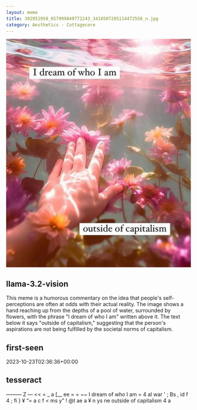 ```yaml
---
layout: meme
title: 392951959_657999849772243_3410507285114472558_n.jpg
category: Aesthetics - Cottagecore
---
```


<div markdown="0"><a href="392951959_657999849772243_3410507285114472558_n.jpg"><img class="photo" src="392951959_657999849772243_3410507285114472558_n.jpg" /></a>

<h2>llama-3.2-vision</h2>
<p title="Llama-3.2-Vision-11B is a really good model that probably gets the visual details right but doesn't understand literary or media references, and often fails to accurately represent the physical arrangement of objects and the implied relationships between the objects.">This meme is a humorous commentary on the idea that people&#x27;s self-perceptions are often at odds with their actual reality. The image shows a hand reaching up from the depths of a pool of water, surrounded by flowers, with the phrase &quot;I dream of who I am&quot; written above it. The text below it says &quot;outside of capitalism,&quot; suggesting that the person&#x27;s aspirations are not being fulfilled by the societal norms of capitalism.</p>

<h2>first-seen</h2>
<p title="Because Git doesn't preserve file modification times, this metadata file contains the file's modification time when it was added to the library.">2023-10-23T02:36:36+00:00</p>

<h2>tesseract</h2>
<p title="Tesseract is often terrible and just gives a lot of nonsense characters, but it used to be the state of the art, and usually it is better at correctly representing text than llama-3.2-vision-11b.">——— Z — &lt;&lt; = _ a [__ ee = = ~~ I dream of who I am = 4 al war &#x27; ; Bs , id f 4 ; fi &#125; ¥ “= a c f &lt; ms y” ! @t ae a ¥ n ys ne outside of capitalism 4 a</p>

</div>

